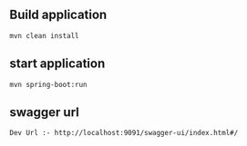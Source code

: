 ## Build application
  
    mvn clean install

## start application

    mvn spring-boot:run

## swagger url

    Dev Url :- http://localhost:9091/swagger-ui/index.html#/

    